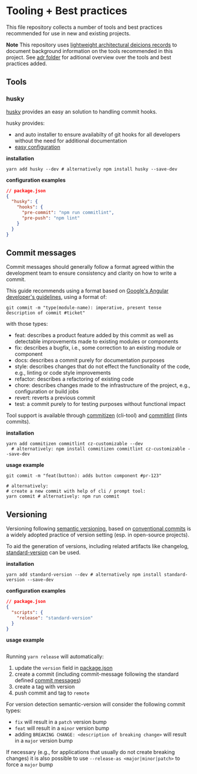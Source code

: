# Tooling + Best practices

This file repository collects a number of tools and best practices recommended for use in new and existing projects.

**Note** This repository uses [lightweight architectural deicions records](docs/adr) to document background information on the tools recommended in this project.
See [adr folder](docs/adr) for aditional overview over the tools and best practices added.

## Tools

### husky

[husky](https://github.com/typicode/husky) provides an easy an solution to handling commit hooks.

husky provides:

* and auto installer to ensure availabilty of git hooks for all developers without the need for additional documentation
* [easy configuration](https://github.com/typicode/husky/blob/dev/docs.md)

**installation**

```shell
yarn add husky --dev # alternatively npm install husky --save-dev
```

**configuration examples**

```json
// package.json
{
  "husky": {
    "hooks": {
      "pre-commit": "npm run commitlint",
      "pre-push": "npm lint"
    }
  }
}
```

## Commit messages

Commit messages should generally follow a format agreed within the development team to ensure consistency and clarity on how to write a commit.

This guide recommends using a format based on [Google's Angular developer's guidelines](https://github.com/angular/angular/blob/master/CONTRIBUTING.md#commit), using a format of:

```shell
git commit -m "type(module-name): imperative, present tense description of commit #ticket"
```

with those types:

  - feat: describes a product feature added by this commit as well as detectable improvements made to existing modules or components
  - fix: describes a bugfix, i.e., some correction to an existing module or component
  - docs: describes a commit purely for documentation purposes
  - style: describes changes that do not effect the functionality of the code, e.g., linting or code style improvements
  - refactor: describes a refactoring of existing code
  - chore: describes changes made to the infrastructure of the project, e.g., configuration or build jobs
  - revert: reverts a previous commit
  - test: a commit purely to for testing purposes without functional impact

Tool support is available through [commitizen](https://github.com/commitizen/cz-cli) (cli-tool) and [commitlint](https://github.com/marionebl/commitlint) (lints commits).

**installation**

```shell
yarn add commitizen commitlint cz-customizable --dev
  # alternatively: npm install commitizen commitlint cz-customizable --save-dev
```

**usage example**

```shell
git commit -m "feat(button): adds button component #pr-123"

# alternatively:
# create a new commit with help of cli / prompt tool:
yarn commit # alternatively: npm run commit
```

## Versioning

Versioning following [semantic versioning](https://semver.org/), based on [conventional commits](https://conventionalcommits.org/) is a widely adopted practice of version setting (esp. in open-source projects).

To aid the generation of versions, including related artifacts like changelog, [standard-version](https://github.com/conventional-changelog/standard-version) can be used.

**installation**

```shell
yarn add standard-version --dev # alternatively npm install standard-version --save-dev
```

**configuration examples**

```json
// package.json
{
  "scripts": {
    "release": "standard-version"
  }
}
```

**usage example**

```shell
```

Running `yarn release` will automatically:
1. update the `version` field in [package.json](package.json)
2. create a commit (including commit-message following the standard defined [commit messages](#commit-messages))
3. create a tag with version
4. push commit and tag to `remote`

For version detection semantic-version will consider the following commit types:
- `fix` will result in a `patch` version bump
- `feat` will result in a `minor` version bump
- adding `BREAKING CHANGE: <description of breaking change>` will result in a `major` version bump

If necessary (e.g., for applications that usually do not create breaking changes) it is also possible to use `--release-as <major|minor|patch>` to force a `major` bump
